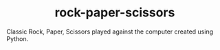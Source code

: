 <h1 align="center">
  rock-paper-scissors
 </h1>
Classic Rock, Paper, Scissors played against the computer created using Python.
